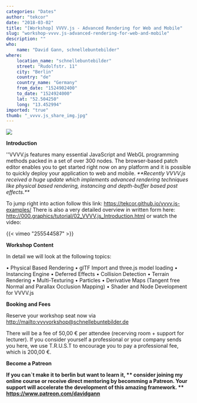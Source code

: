 ```yaml
---
categories: "Dates"
author: "tekcor"
date: "2018-03-02"
title: "[Workshop] VVVV.js - Advanced Rendering for Web and Mobile"
slug: "workshop-vvvv.js-advanced-rendering-for-web-and-mobile"
description: ""
who: 
    name: "David Gann, schnellebuntebilder"
where: 
    location_name: "schnellebuntebilder"
    street: "Rudolfstr. 11"
    city: "Berlin"
    country: "de"
    country_name: "Germany"
    from_date: "1524902400"
    to_date: "1524924000"
    lat: "52.504250"
    long: "13.452994"
imported: "true"
thumb: "_vvvv.js_share_img.jpg"
---
```



![](_vvvv.js_share_img.jpg) 



**Introduction**

''VVVV.js features many essential JavaScript and WebGL programming methods packed in a set of over 300 nodes. The browser-based patch editor enables you to get started right now on any platform and it is possible to quickly deploy your application to web and mobile.
*\*\*Recently VVVV.js received a huge update which implements advanced rendering techniques like physical based rendering, instancing and depth-buffer based post effects.\*\**

To jump right into action follow this link: <https://tekcor.github.io/vvvv.js-examples/>
There is also a very detailed overview in written form here: <http://000.graphics/tutorial/02_VVVV.js_Introduction.html>
or watch the video:


{{< vimeo "255544587" >}}

**Workshop Content**

In detail we will look at the following topics:

• Physical Based Rendering
• glTF Import and three.js model loading
• Instancing Engine
• Deferred Effects
• Collision Detection
• Terrain Rendering
• Multi-Texturing
• Particles
• Derivative Maps (Tangent free Normal and Parallax Occlusion Mapping)
• Shader and Node Development for VVVV.js

**Booking and Fees**

Reserve your workshop seat now via 
<http://mailto:vvvvorkshop@schnellebuntebilder.de>

There will be a fee of 50,00 € per attendee (recerving room + support for lecturer).
If you consider yourself a professional or your company sends you here, we use T.R.U.S.T to encourage you to pay a professional fee, which is 200,00 €.

**Become a Patreon**

**If you can`t make it to berlin but want to learn it, **
**consider joining my online course or receive direct mentoring by becomming a Patreon. Your support will accelerate the development of this amazing framework.**
** <https://www.patreon.com/davidgann>**




